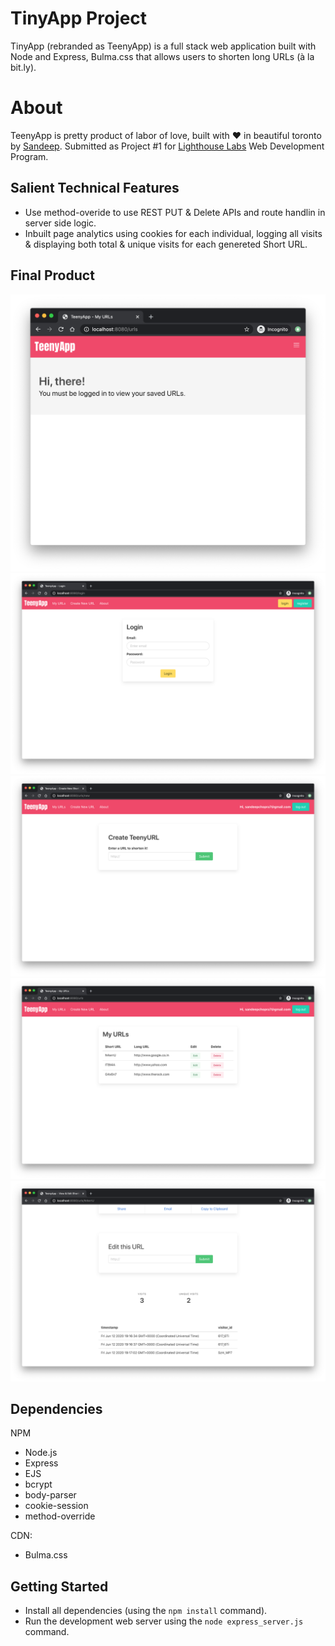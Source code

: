 # TinyApp Project

TinyApp (rebranded as TeenyApp) is a full stack web application built with Node and Express, Bulma.css that allows users to shorten long URLs (à la bit.ly).

# About

TeenyApp is pretty product of labor of love, built with ❤️ in beautiful toronto by <a href='https://github.com/letsandeepio'>Sandeep</a>.
Submitted as Project #1 for <a href='https://www.lighthouselabs.ca/'>Lighthouse Labs</a> Web Development
Program.

## Salient Technical Features

- Use method-overide to use REST PUT & Delete APIs and route handlin in server side logic.
- Inbuilt page analytics using cookies for each individual, logging all visits & displaying both total & unique visits for each genereted Short URL.

## Final Product

!["Welcome Screen"](https://raw.githubusercontent.com/letsandeepio/tinyapp/master/docs/welcome.png)
!["Login Page"](https://raw.githubusercontent.com/letsandeepio/tinyapp/master/docs/login.png)
!["Create Short URL Page"](https://raw.githubusercontent.com/letsandeepio/tinyapp/master/docs/create%20teeny%20url.png)
!["My URLs page"](https://raw.githubusercontent.com/letsandeepio/tinyapp/master/docs/myURLs.png)
!["Inbuilt Short URL Analytics"](https://raw.githubusercontent.com/letsandeepio/tinyapp/master/docs/analytics.png)

## Dependencies

NPM

- Node.js
- Express
- EJS
- bcrypt
- body-parser
- cookie-session
- method-override

CDN:

- Bulma.css

## Getting Started

- Install all dependencies (using the `npm install` command).
- Run the development web server using the `node express_server.js` command.
